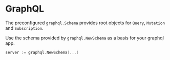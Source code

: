 # GraphQL

The preconfigured `graphql.Schema` provides root objects for `Query`, `Mutation` and `Subscription`.

Use the schema provided by `graphql.NewSchema` as a basis for your graphql app.

```go
server := graphql.NewSchema(...)
```
